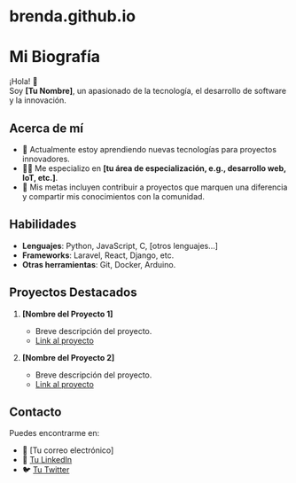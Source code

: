 # brenda.github.io
# Mi Biografía

¡Hola! 👋  
Soy **[Tu Nombre]**, un apasionado de la tecnología, el desarrollo de software y la innovación.

## Acerca de mí

- 🌱 Actualmente estoy aprendiendo nuevas tecnologías para proyectos innovadores.
- 👨‍💻 Me especializo en **[tu área de especialización, e.g., desarrollo web, IoT, etc.]**.
- 🎯 Mis metas incluyen contribuir a proyectos que marquen una diferencia y compartir mis conocimientos con la comunidad.

## Habilidades

- **Lenguajes**: Python, JavaScript, C, [otros lenguajes...]
- **Frameworks**: Laravel, React, Django, etc.
- **Otras herramientas**: Git, Docker, Arduino.

## Proyectos Destacados

1. **[Nombre del Proyecto 1]**  
   - Breve descripción del proyecto.
   - [Link al proyecto](https://github.com/tu-usuario/proyecto1)

2. **[Nombre del Proyecto 2]**  
   - Breve descripción del proyecto.
   - [Link al proyecto](https://github.com/tu-usuario/proyecto2)

## Contacto

Puedes encontrarme en:  
- 📧 [Tu correo electrónico]  
- 💼 [Tu LinkedIn](https://linkedin.com/in/tu-usuario)  
- 🐦 [Tu Twitter](https://twitter.com/tu-usuario)  
